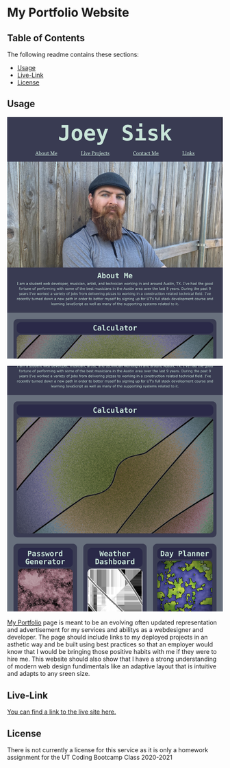 # My Portfolio Website

## Table of Contents
The following readme contains these sections:

* [Usage](#Usage)
* [Live-Link](#Live-Link)
* [License](#License)

## Usage

![Top of Portfolio Page Screenshot](./assets/images/topSreenshot.jpeg)

![Body of Portfolio Page Screenshot](./assets/images/bottomScreenshot.jpeg)

[My Portfolio](https://fuddafudda.github.io/SecondWeekPortfolioHomework/) page is meant to be an evolving often updated representation and advertisement for my services and abilitys as a webdesigner and developer. The page should include links to my deployed projects in an asthetic way and be built using best practices so that an employer would know that I would be bringing those positive habits with me if they were to hire me. This website should also show that I have a strong understanding of modern web design fundimentals like an adaptive layout that is intuitive and adapts to any sreen size. 



## Live-Link

[You can find a link to the live site here.](https://fuddafudda.github.io/SecondWeekPortfolioHomework/)

## License

There is not currently a license for this service as it is only a homework assignment for the UT Coding Bootcamp Class 2020-2021
